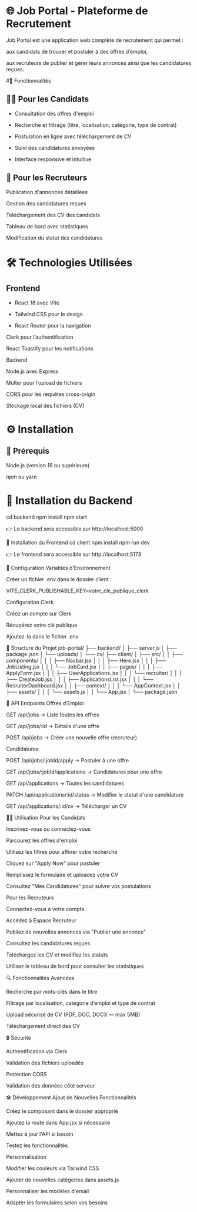 # 🌐 Job Portal - Plateforme de Recrutement

Job Portal est une application web complète de recrutement qui permet :

aux candidats de trouver et postuler à des offres d’emploi,

aux recruteurs de publier et gérer leurs annonces ainsi que les candidatures reçues.

#🚀 Fonctionnalités
## 👨‍💼 Pour les Candidats

- Consultation des offres d'emploi

- Recherche et filtrage (titre, localisation, catégorie, type de contrat)

- Postulation en ligne avec téléchargement de CV

- Suivi des candidatures envoyées

- Interface responsive et intuitive

## 🏢 Pour les Recruteurs

Publication d'annonces détaillées

Gestion des candidatures reçues

Téléchargement des CV des candidats

Tableau de bord avec statistiques

Modification du statut des candidatures

# 🛠️ Technologies Utilisées
## Frontend

- React 18
 avec Vite

- Tailwind CSS
 pour le design

- React Router
 pour la navigation

Clerk
 pour l’authentification

React Toastify
 pour les notifications

Backend

Node.js
 avec Express

Multer
 pour l’upload de fichiers

CORS
 pour les requêtes cross-origin

Stockage local des fichiers (CV)

# ⚙️ Installation
## 📌 Prérequis

Node.js
 (version 16 ou supérieure)

npm ou yarn

# 🔧 Installation du Backend
cd backend
npm install
npm start


👉 Le backend sera accessible sur http://localhost:5000

🎨 Installation du Frontend
cd client
npm install
npm run dev


👉 Le frontend sera accessible sur http://localhost:5173

🔑 Configuration
Variables d’Environnement

Créer un fichier .env dans le dossier client :

VITE_CLERK_PUBLISHABLE_KEY=votre_cle_publique_clerk

Configuration Clerk

Créez un compte sur Clerk

Récupérez votre clé publique

Ajoutez-la dans le fichier .env

📂 Structure du Projet
job-portal/
├── backend/
│   ├── server.js
│   ├── package.json
│   └── uploads/
│       └── cv/
├── client/
│   ├── src/
│   │   ├── components/
│   │   │   ├── Navbar.jsx
│   │   │   ├── Hero.jsx
│   │   │   ├── JobListing.jsx
│   │   │   └── JobCard.jsx
│   │   ├── pages/
│   │   │   ├── ApplyForm.jsx
│   │   │   ├── UserApplications.jsx
│   │   │   └── recruiter/
│   │   │       ├── CreateJob.jsx
│   │   │       ├── ApplicationsList.jsx
│   │   │       └── RecruiterDashboard.jsx
│   │   ├── context/
│   │   │   └── AppContext.jsx
│   │   ├── assets/
│   │   │   └── assets.js
│   │   └── App.jsx
│   └── package.json

📡 API Endpoints
Offres d’Emploi

GET /api/jobs → Liste toutes les offres

GET /api/jobs/:id → Détails d'une offre

POST /api/jobs → Créer une nouvelle offre (recruteur)

Candidatures

POST /api/jobs/:jobId/apply → Postuler à une offre

GET /api/jobs/:jobId/applications → Candidatures pour une offre

GET /api/applications → Toutes les candidatures

PATCH /api/applications/:id/status → Modifier le statut d'une candidature

GET /api/applications/:id/cv → Télécharger un CV

👨‍🎓 Utilisation
Pour les Candidats

Inscrivez-vous ou connectez-vous

Parcourez les offres d'emploi

Utilisez les filtres pour affiner votre recherche

Cliquez sur "Apply Now" pour postuler

Remplissez le formulaire et uploadez votre CV

Consultez "Mes Candidatures" pour suivre vos postulations

Pour les Recruteurs

Connectez-vous à votre compte

Accédez à Espace Recruteur

Publiez de nouvelles annonces via "Publier une annonce"

Consultez les candidatures reçues

Téléchargez les CV et modifiez les statuts

Utilisez le tableau de bord pour consulter les statistiques

🔍 Fonctionnalités Avancées

Recherche par mots-clés dans le titre

Filtrage par localisation, catégorie d’emploi et type de contrat

Upload sécurisé de CV (PDF, DOC, DOCX — max 5MB)

Téléchargement direct des CV

🔒 Sécurité

Authentification via Clerk

Validation des fichiers uploadés

Protection CORS

Validation des données côté serveur

🛠️ Développement
Ajout de Nouvelles Fonctionnalités

Créez le composant dans le dossier approprié

Ajoutez la route dans App.jsx si nécessaire

Mettez à jour l'API si besoin

Testez les fonctionnalités

Personnalisation

Modifier les couleurs via Tailwind CSS

Ajouter de nouvelles catégories dans assets.js

Personnaliser les modèles d'email

Adapter les formulaires selon vos besoins
